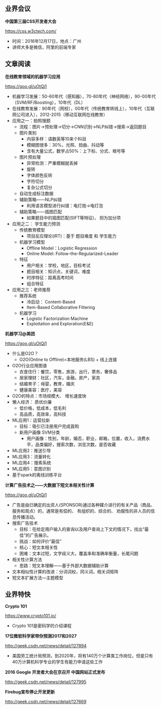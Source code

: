 ## 业界会议

**中国第三届CSS开发者大会**

https://css.w3ctech.com/
* 时间：2016年12月17日，地点：广州
* 讲师大多是微信，阿里的前端专家


## 文章阅读


**在线教育领域的机器学习应用**

https://goo.gl/uOtQj1
* 机器学习发展：50-60年代（感知器），70-80年代（神经网络），90-00年代（SVM/RF/Boosting），10年代（DL）
* 在线教育发展：90年代（网校），00年代（传统教育转线上），10年代（互联网公司进入），2012-2015（移动互联网在线教育）
* 应用之一：拍照搜题
   * 流程：图片->预处理->切分->CNN识别->NLP纠错->搜索->返回题目
   * 图片类别
      * 内容多样：语数英等10来个科目
      * 模糊图很多：30%，光照、扭曲、抖动等
      * 含有大量公式，数学占50%：上下标、分式、根号等
   * 图片预处理
      * 异常检测：严重模糊就丢掉
      * 旋转
      * 字体颜色反转
      * 字符切分
      * 复杂公式切分
   * 自动生成标注数据
   * 辅助策略——NLP纠错
      * 利用语言模型进行纠错：电灯炮->电灯泡
   * 辅助策略——插图匹配
      * 如果题目中的插图匹配(SIFT等特征)， 则为加分项
* 应用之二： 学生能力预测
   * 传统教育模型
      * 项目反应理论(IRT)：基于 题目难度 和 学生能力
   * 机器学习模型
      * Offline Model：Logistic Regression
      * Online Model: Follow-the-Regularized-Leader
   * 特征
      * 用户相关：学校，地区，目标考试
      * 题目相关：知识点，关键词，难度
      * 时序特征：距离高考时间
      * 组合特征
* 应用之三：老师推荐
   * 推荐系统
      * 冷启动： Content-Based
      * Item-Based Collaborative Filtering
   * 机器学习
      * Logistic Factorization Machine
      * Exploitation and Exploration(E&E)


**机器学习@美团**

https://goo.gl/uOtQj1
* 什么是O2O？
   * O2O(Online	to	Offline)=本地服务(LBS) + 线上连接
* O2O⾏业应⽤图谱
   * 衣食住行：餐饮，零售，旅游，出行，票务，奢侈品
   * 居家理财：社区，汽车，金融，房产，家具
   * 结婚育子：母婴，教育，婚庆
   * 健康美容：医疗，美容
* O2O的特点：市场规模大、 增长速度快
* 懒人经济： 质优价廉
   * 低价格，低成本，低毛利
   * 高品质，高效率，高科技
* ML应用1：运营拉新
   * 目标：吸引已注册用户完成首购
   * 新用户画像 SVM分类
      * 用户画像：性别，年龄，婚否，职业，邮箱，位置，收入，消费水平，品类偏好，搜索次数，浏览次数，是否收藏
* ML应用2：推送引导
* ML应用3：流量转化
* ML应用4：搜索系统
* ML应用5：意图识别
* 基于spark的离线训练平台


**计算广告技术之——大数据下短文本相关性计算**

https://goo.gl/uOtQj1
* 广告是由已确定的出资人(SPONSOR)通过各种媒介进行的有关产品（商品、 服务和观点）的，通常是有偿的、 有组织的、综合的、 劝服性的非人员的信息传播活动。
* 搜索广告技术
   * 目标：在给定用户输入的查询以及用户查询上下文的情况下，找出“最佳”的广告展示。
   * 挑战：如何评价“最佳”
   * 核心：短文本相关性
   * 困难：文本过短，文字歧义大，覆盖率和准确率衡量，长尾问题
* 相关性计算方法
   * 思路：短文本理解——基于外部大数据辅助计算
* 文本相似性计算的改进：分词词权，同义词，相关词矩阵
* 短文本扩展方法—主题模型


## 业界特快


**Crypto 101**

https://www.crypto101.io/
* Crypto 101是密码学的介绍课程


**17位微软科学家带你预测2017和2027**

http://geek.csdn.net/news/detail/127894
* 美国劳工统计局预测，到2020年，将有140万个计算类工作岗位，但是只有40万计算机科学专业的学生有能力申请这些工作


**2016 Google 开发者大会在京召开 中国网站正式发布**

http://geek.csdn.net/news/detail/127995


**Firebug宣布停止开发更新**

http://geek.csdn.net/news/detail/127669


